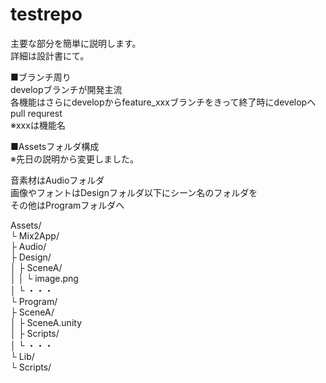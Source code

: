 # testrepo

主要な部分を簡単に説明します。  
詳細は設計書にて。  

■ブランチ周り  
developブランチが開発主流  
各機能はさらにdevelopからfeature_xxxブランチをきって終了時にdevelopへpull requrest  
※xxxは機能名  

■Assetsフォルダ構成  
※先日の説明から変更しました。  

音素材はAudioフォルダ  
画像やフォントはDesignフォルダ以下にシーン名のフォルダを  
その他はProgramフォルダへ  

<di>
Assets/</br>
 └ Mix2App/</br>
      ├ Audio/</br>
      ├ Design/</br>
      │    ├ SceneA/</br>
      │    │    └ image.png</br>
      │    └ ・・・</br>
      └ Program/</br>
           ├ SceneA/</br>
           │    ├ SceneA.unity</br>
           │    ├ Scripts/</br>
           │    └ ・・・</br>
           └ Lib/</br>
              └ Scripts/</br>
</div>
